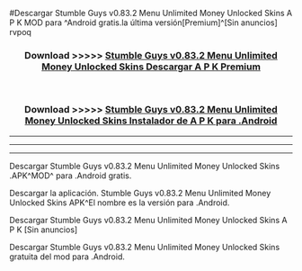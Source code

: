 #Descargar Stumble Guys v0.83.2 Menu Unlimited Money Unlocked Skins  A P K MOD para ^Android gratis.la última versión[Premium]^[Sin anuncios] rvpoq



<div align="center">
<h3>Download >>>>> <a href="https://es-web.web.app/?es= Stumble Guys v0.83.2 Menu Unlimited Money Unlocked Skins ">Stumble Guys v0.83.2 Menu Unlimited Money Unlocked Skins  Descargar A P K Premium</a></h3><br>

<h3>Download >>>>> <a href="https://es-web.web.app/?es= Stumble Guys v0.83.2 Menu Unlimited Money Unlocked Skins ">Stumble Guys v0.83.2 Menu Unlimited Money Unlocked Skins  Instalador de A P K para .Android</a></h3>
</div>


----------------------------------------------------------

----------------------------------------------------------

----------------------------------------------------------

Descargar Stumble Guys v0.83.2 Menu Unlimited Money Unlocked Skins  .APK^MOD^ para .Android gratis.

Descargar la aplicación. Stumble Guys v0.83.2 Menu Unlimited Money Unlocked Skins  APK^El nombre es la versión para .Android.

Descargar Stumble Guys v0.83.2 Menu Unlimited Money Unlocked Skins  A P K [Sin anuncios]

Descargar Stumble Guys v0.83.2 Menu Unlimited Money Unlocked Skins  gratuita del mod para .Android.